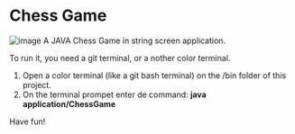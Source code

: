 # Chess Game
![image](https://encrypted-tbn0.gstatic.com/images?q=tbn:ANd9GcRTr3Xndd9nsIl5eTJz7oSNwkhmaUxxVwseNP9j2eiiFtG6ft-8)
A JAVA Chess Game in string screen application.

To run it, you need a git terminal, or a nother color terminal.

1. Open a color terminal (like a git bash terminal) on the /bin folder of this project.
2. On the terminal prompet enter de command: **java application/ChessGame**

Have fun!
